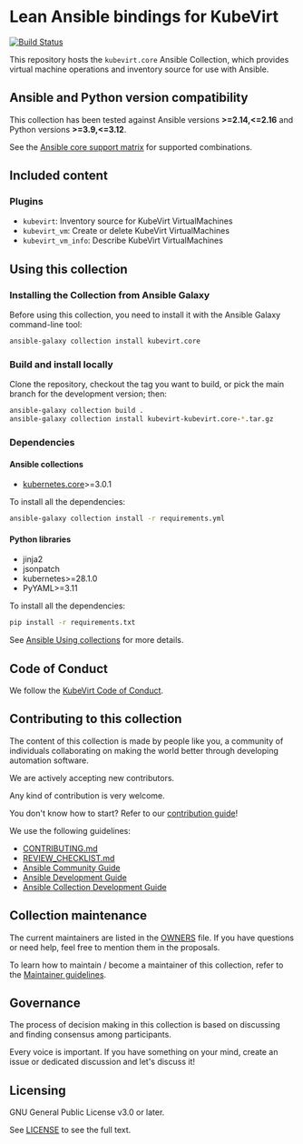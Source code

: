 # Lean Ansible bindings for KubeVirt
<!--start build_status -->
[![Build Status](https://github.com/kubevirt/kubevirt.core/workflows/CI/badge.svg?event=push)](https://github.com/kubevirt/kubevirt.core/actions)
<!--end build_status -->

This repository hosts the `kubevirt.core` Ansible Collection, which provides virtual machine operations and inventory source for use with Ansible.

<!--start requires_ansible -->
## Ansible and Python version compatibility

This collection has been tested against Ansible versions **>=2.14,<=2.16** and Python versions **>=3.9,<=3.12**.

See the [Ansible core support matrix](https://docs.ansible.com/ansible/latest/reference_appendices/release_and_maintenance.html#ansible-core-support-matrix) for supported combinations.
<!--end requires_ansible -->

## Included content

### Plugins

* `kubevirt`: Inventory source for KubeVirt VirtualMachines
* `kubevirt_vm`: Create or delete KubeVirt VirtualMachines
* `kubevirt_vm_info`: Describe KubeVirt VirtualMachines

## Using this collection

<!--start galaxy_download -->
### Installing the Collection from Ansible Galaxy

Before using this collection, you need to install it with the Ansible Galaxy command-line tool:
```bash
ansible-galaxy collection install kubevirt.core
```
<!--end galaxy_download -->

### Build and install locally

Clone the repository, checkout the tag you want to build, or pick the main branch for the development version; then:
```bash
ansible-galaxy collection build .
ansible-galaxy collection install kubevirt-kubevirt.core-*.tar.gz
```

### Dependencies

#### Ansible collections

* [kubernetes.core](https://docs.ansible.com/ansible/latest/collections/kubernetes/core/index.html)>=3.0.1

To install all the dependencies:
```bash
ansible-galaxy collection install -r requirements.yml
```

#### Python libraries

- jinja2
- jsonpatch
- kubernetes>=28.1.0
- PyYAML>=3.11

To install all the dependencies:
```bash
pip install -r requirements.txt
```

See [Ansible Using collections](https://docs.ansible.com/ansible/devel/user_guide/collections_using.html) for more details.

<!--start community_readme -->
## Code of Conduct

We follow the [KubeVirt Code of Conduct](https://github.com/kubevirt/kubevirt/blob/main/CODE_OF_CONDUCT.md).

## Contributing to this collection

The content of this collection is made by people like you, a community of individuals collaborating on making the world better through developing automation software.

We are actively accepting new contributors.

Any kind of contribution is very welcome.

You don't know how to start? Refer to our [contribution guide](CONTRIBUTING.md)!

We use the following guidelines:

* [CONTRIBUTING.md](CONTRIBUTING.md)
* [REVIEW_CHECKLIST.md](REVIEW_CHECKLIST.md)
* [Ansible Community Guide](https://docs.ansible.com/ansible/latest/community/index.html)
* [Ansible Development Guide](https://docs.ansible.com/ansible/devel/dev_guide/index.html)
* [Ansible Collection Development Guide](https://docs.ansible.com/ansible/devel/dev_guide/developing_collections.html#contributing-to-collections)

## Collection maintenance

The current maintainers are listed in the [OWNERS](OWNERS) file. If you have questions or need help, feel free to mention them in the proposals.

To learn how to maintain / become a maintainer of this collection, refer to the [Maintainer guidelines](https://docs.ansible.com/ansible/devel/community/maintainers.html).

## Governance

The process of decision making in this collection is based on discussing and finding consensus among participants.

Every voice is important. If you have something on your mind, create an issue or dedicated discussion and let's discuss it!
<!--end community_readme -->

<!--start support -->
<!--end support -->

## Licensing

GNU General Public License v3.0 or later.

See [LICENSE](./LICENSE) to see the full text.
